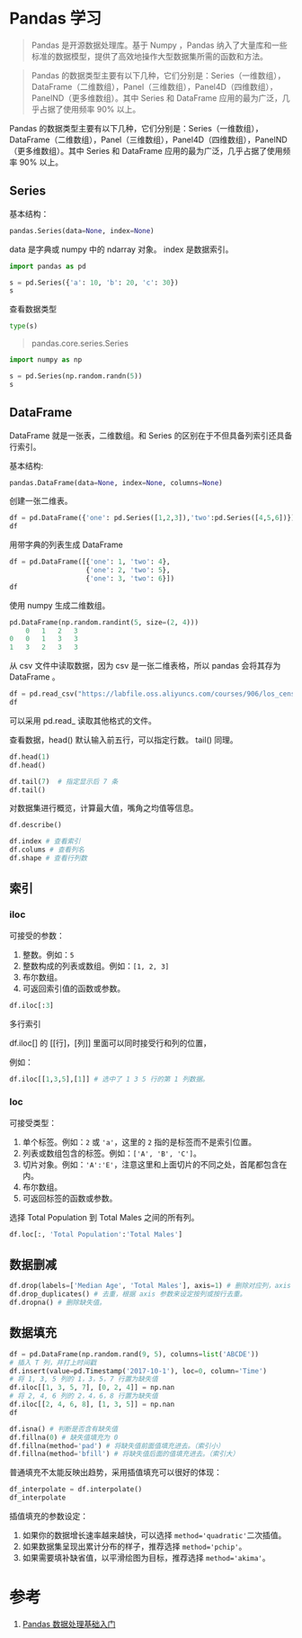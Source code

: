 # Pandas 学习

> Pandas 是开源数据处理库。基于 Numpy ，Pandas 纳入了大量库和一些标准的数据模型，提供了高效地操作大型数据集所需的函数和方法。

> Pandas 的数据类型主要有以下几种，它们分别是：Series（一维数组），DataFrame（二维数组），Panel（三维数组），Panel4D（四维数组），PanelND（更多维数组）。其中 Series 和 DataFrame 应用的最为广泛，几乎占据了使用频率 90% 以上。

Pandas 的数据类型主要有以下几种，它们分别是：Series（一维数组），DataFrame（二维数组），Panel（三维数组），Panel4D（四维数组），PanelND（更多维数组）。其中 Series 和 DataFrame 应用的最为广泛，几乎占据了使用频率 90% 以上。

## Series

基本结构：

```python
pandas.Series(data=None, index=None)
```

data 是字典或 numpy 中的 ndarray 对象。 index 是数据索引。

```python
import pandas as pd

s = pd.Series({'a': 10, 'b': 20, 'c': 30})
s
```

查看数据类型

```python
type(s)
```

> pandas.core.series.Series


```python
import numpy as np

s = pd.Series(np.random.randn(5))
s
```

## DataFrame 

DataFrame 就是一张表，二维数组。和 Series 的区别在于不但具备列索引还具备行索引。

基本结构:

```python
pandas.DataFrame(data=None, index=None, columns=None)
```

创建一张二维表。

```python
df = pd.DataFrame({'one': pd.Series([1,2,3]),'two':pd.Series([4,5,6])})
df
```

用带字典的列表生成 DataFrame

```python
df = pd.DataFrame([{'one': 1, 'two': 4},
                   {'one': 2, 'two': 5},
                   {'one': 3, 'two': 6}])
df
```

使用 numpy 生成二维数组。

```python
pd.DataFrame(np.random.randint(5, size=(2, 4)))
    0	1	2	3
0	0	1	3	3
1	3	2	3	3
```

从 csv 文件中读取数据，因为 csv 是一张二维表格，所以 pandas 会将其存为 DataFrame 。

```python
df = pd.read_csv("https://labfile.oss.aliyuncs.com/courses/906/los_census.csv")
df
```

可以采用 pd.read_ 读取其他格式的文件。

查看数据，head() 默认输入前五行，可以指定行数。 tail() 同理。

```python
df.head(1)
df.head()

df.tail(7)  # 指定显示后 7 条
df.tail()
```

对数据集进行概览，计算最大值，嘴角之均值等信息。

```python
df.describe()
```

```python
df.index # 查看索引
df.colums # 查看列名
df.shape # 查看行列数
```

## 索引

### iloc

可接受的参数：

1.  整数。例如：`5`
2.  整数构成的列表或数组。例如：`[1, 2, 3]`
3.  布尔数组。
4.  可返回索引值的函数或参数。

```python
df.iloc[:3]
```

多行索引

df.iloc[] 的 [[行]，[列]] 里面可以同时接受行和列的位置，

例如：

```python
df.iloc[[1,3,5],[1]] # 选中了 1 3 5 行的第 1 列数据。
```

### loc

可接受类型：
1.  单个标签。例如：`2` 或 `'a'`，这里的 `2` 指的是标签而不是索引位置。
2.  列表或数组包含的标签。例如：`['A', 'B', 'C']`。
3.  切片对象。例如：`'A':'E'`，注意这里和上面切片的不同之处，首尾都包含在内。
4.  布尔数组。
5.  可返回标签的函数或参数。

选择 Total Population 到 Total Males 之间的所有列。

```python
df.loc[:, 'Total Population':'Total Males']
```

## 数据删减

```python
df.drop(labels=['Median Age', 'Total Males'], axis=1) # 删除对应列，axis = 0 表示删除对应的行
df.drop_duplicates() # 去重，根据 axis 参数来设定按列或按行去重。
df.dropna() # 删除缺失值。
```

## 数据填充

```python
df = pd.DataFrame(np.random.rand(9, 5), columns=list('ABCDE'))
# 插入 T 列，并打上时间戳
df.insert(value=pd.Timestamp('2017-10-1'), loc=0, column='Time')
# 将 1, 3, 5 列的 1，3，5，7 行置为缺失值
df.iloc[[1, 3, 5, 7], [0, 2, 4]] = np.nan
# 将 2, 4, 6 列的 2，4，6，8 行置为缺失值
df.iloc[[2, 4, 6, 8], [1, 3, 5]] = np.nan
df
```

```python
df.isna() # 判断是否含有缺失值
df.fillna(0) # 缺失值填充为 0
df.fillna(method='pad') # 将缺失值前面值填充进去。（索引小）
df.fillna(method='bfill') # 将缺失值后面的值填充进去。（索引大）
```

普通填充不太能反映出趋势，采用插值填充可以很好的体现：

```python
df_interpolate = df.interpolate()
df_interpolate
```

插值填充的参数设定：

1.  如果你的数据增长速率越来越快，可以选择 `method='quadratic'`二次插值。
2.  如果数据集呈现出累计分布的样子，推荐选择 `method='pchip'`。
3.  如果需要填补缺省值，以平滑绘图为目标，推荐选择 `method='akima'`。


# 参考

1. [Pandas 数据处理基础入门](https://www.lanqiao.cn/courses/906)